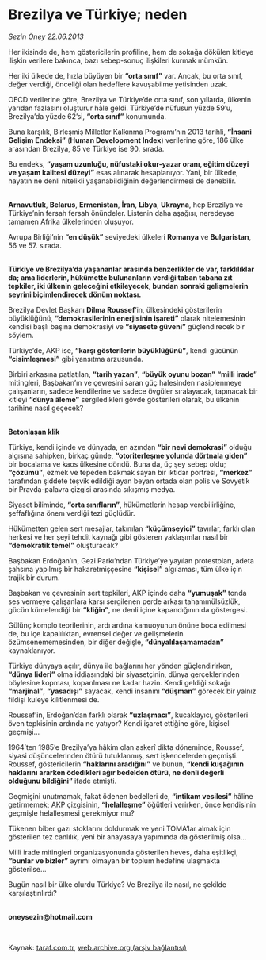 # Brezilya ve Türkiye; neden

*Sezin Öney 22.06.2013*

<div class="yazi"><p>Her ikisinde de, hem göstericilerin profiline, hem de sokağa dökülen kitleye ilişkin verilere bakınca, bazı sebep-sonuç ilişkileri kurmak mümkün.</p>
<p>Her iki ülkede de, hızla büyüyen bir <b>“orta sınıf”</b> var. Ancak, bu orta sınıf, değer verdiği, önceliği olan hedeflere kavuşabilme yetisinden uzak. </p>
<p>OECD verilerine göre, Brezilya ve Türkiye’de orta sınıf, son yıllarda, ülkenin yarıdan fazlasını oluşturur hâle geldi. Türkiye’de nüfusun yüzde 59’u, Brezilya’da yüzde 62’si, <b>“orta sınıf”</b> konumunda. </p>
<p>Buna karşılık, Birleşmiş Milletler Kalkınma Programı’nın 2013 tarihli, <b>“İnsani Gelişim Endeksi”</b> (<b>Human Development Index</b>) verilerine göre, 186 ülke arasından Brezilya, 85 ve Türkiye ise 90. sırada.</p>
<p>Bu endeks, <b>“yaşam uzunluğu, nüfustaki okur-yazar oranı, eğitim düzeyi ve yaşam kalitesi düzeyi”</b> esas alınarak hesaplanıyor. Yani, bir ülkede, hayatın ne denli nitelikli yaşanabildiğinin değerlendirmesi de denebilir.</p>
<p><b><br/>Arnavutluk</b>, <b>Belarus</b>, <b>Ermenistan</b>, <b>İran</b>, <b>Libya</b>, <b>Ukrayna</b>, hep Brezilya ve Türkiye’nin fersah fersah önündeler. Listenin daha aşağısı, neredeyse tamamen Afrika ülkelerinden oluşuyor.</p>
<p>Avrupa Birliği’nin <b>“en düşük”</b> seviyedeki ülkeleri <b>Romanya</b> ve <b>Bulgaristan</b>, 56 ve 57. sırada.</p>
<p><b><br/>Türkiye ve Brezilya’da yaşananlar arasında benzerlikler de var, farklılıklar da; ama liderlerin, hükümette bulunanların verdiği taban tabana zıt tepkiler, iki ülkenin geleceğini etkileyecek, bundan sonraki gelişmelerin seyrini biçimlendirecek dönüm noktası. </b></p>
<p>Brezilya Devlet Başkanı <b>Dilma Roussef</b>’in, ülkesindeki gösterilerin büyüklüğünü, <b>“demokrasilerinin enerjisinin işareti”</b> olarak nitelemesinin kendisi başlı başına demokrasiyi ve <b>“siyasete güveni”</b> güçlendirecek bir söylem. </p>
<p>Türkiye’de, AKP ise, <b>“karşı gösterilerin büyüklüğünü”</b>, kendi gücünün <b>“cisimleşmesi”</b> gibi yansıtma arzusunda. </p>
<p>Birbiri arkasına patlatılan, <b>“tarih yazan”</b>, <b>“büyük oyunu bozan”</b> <b>“milli irade”</b> mitingleri, Başbakan’ın ve çevresini saran güç halesinden nasiplenmeye çalışanların, sadece kendilerine ve sadece övgüler sıralayacak, tapınacak bir kitleyi <b>“dünya âleme”</b> sergiledikleri gövde gösterileri olarak, bu ülkenin tarihine nasıl geçecek?</p>
<p><b><br/>Betonlaşan klik</b></p>
<p>Türkiye, kendi içinde ve dünyada, en azından <b>“bir nevi demokrasi”</b> olduğu algısına sahipken, birkaç günde, <b>“otoriterleşme yolunda dörtnala giden”</b> bir bocalama ve kaos ülkesine döndü. Buna da, üç şey sebep oldu; <b>“çözümü”</b>, ezmek ve tepeden bakmak sayan bir iktidar portresi, <b>“merkez”</b> tarafından şiddete teşvik edildiği ayan beyan ortada olan polis ve Sovyetik bir Pravda-palavra çizgisi arasında sıkışmış medya.</p>
<p>Siyaset biliminde, <b>“orta sınıfların”</b>, hükümetlerin hesap verebilirliğine, şeffaflığına önem verdiği tezi güçlüdür. </p>
<p>Hükümetten gelen sert mesajlar, takınılan <b>“küçümseyici”</b> tavırlar, farklı olan herkesi ve her şeyi tehdit kaynağı gibi gösteren yaklaşımlar nasıl bir <b>“demokratik temel”</b> oluşturacak?</p>
<p>Başbakan Erdoğan’ın, Gezi Parkı’ndan Türkiye’ye yayılan protestoları, adeta şahsına yapılmış bir hakaretmişçesine <b>“kişisel”</b> algılaması, tüm ülke için trajik bir durum.</p>
<p>Başbakan ve çevresinin sert tepkileri, AKP içinde daha <b>“yumuşak”</b> tonda ses vermeye çalışanlara karşı sergilenen perde arkası tahammülsüzlük, gücün kümelendiği bir <b>“kliğin”</b>, ne denli içine kapandığının da göstergesi.</p>
<p>Gülünç komplo teorilerinin, ardı ardına kamuoyunun önüne boca edilmesi de, bu içe kapalılıktan, evrensel değer ve gelişmelerin özümsenememesinden, bir diğer değişle, <b>“dünyalılaşamamadan”</b> kaynaklanıyor.</p>
<p>Türkiye dünyaya açılır, dünya ile bağlarını her yönden güçlendirirken, <b>“dünya lideri”</b> olma iddiasındaki bir siyasetçinin, dünya gerçeklerinden böylesine kopması, koparılması ne kadar hazin. Kendi geldiği sokağı <b>“marjinal”</b>, <b>“yasadışı”</b> sayacak, kendi insanını <b>“düşman”</b> görecek bir yalnız fildişi kuleye kilitlenmesi de.</p>
<p>Roussef’in, Erdoğan’dan farklı olarak <b>“uzlaşmacı”</b>, kucaklayıcı, gösterileri öven tepkisinin ardında ne yatıyor? Kendi işaret ettiğine göre, kişisel geçmişi...</p>
<p>1964’ten 1985’e Brezilya’ya hâkim olan askerî dikta döneminde, Roussef, siyasi düşüncelerinden ötürü tutuklanmış, sert işkencelerden geçmişti. Roussef, göstericilerin <b>“haklarını aradığını”</b> ve bunun, <b>“kendi kuşağının haklarını ararken ödedikleri ağır bedelden ötürü, ne denli değerli olduğunu bildiğini”</b> ifade etmişti.</p>
<p>Geçmişini unutmamak, fakat ödenen bedelleri de, <b>“intikam vesilesi”</b> hâline getirmemek; AKP çizgisinin, <b>“helalleşme”</b> öğütleri verirken, önce kendisinin geçmişle helalleşmesi gerekmiyor mu?</p>
<p>Tükenen biber gazı stoklarını doldurmak ve yeni TOMA’lar almak için gösterilen tez canlılık, yeni bir anayasaya yapımında da gösterilmiş olsa...</p>
<p>Milli irade mitingleri organizasyonunda gösterilen heves, daha eşitlikçi, <b>“bunlar ve bizler”</b> ayrımı olmayan bir toplum hedefine ulaşmakta gösterilse... </p>
<p>Bugün nasıl bir ülke olurdu Türkiye? Ve Brezilya ile nasıl, ne şekilde karşılaştırılırdı?</p><b>
<p><br/>oneysezin@hotmail.com</p>
<p></p></b> 
</div>

Kaynak: [taraf.com.tr](http://www.taraf.com.tr:80/sezin-oney/makale-brezilya-ve-turkiye-neden.htm), [web.archive.org (arşiv bağlantısı)](http://web.archive.org/web/20130628035311/http://www.taraf.com.tr:80/sezin-oney/makale-brezilya-ve-turkiye-neden.htm)
